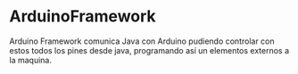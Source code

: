 ArduinoFramework
================

Arduino Framework comunica Java con Arduino pudiendo controlar con estos todos los pines desde java, programando así un elementos externos a la maquina.
